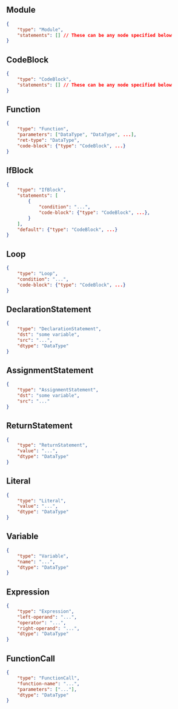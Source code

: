 ## Module
```json
{
    "type": "Module",
    "statements": [] // These can be any node specified below
}
```


## CodeBlock
```json
{
    "type": "CodeBlock",
    "statements": [] // These can be any node specified below
}
```

## Function
```json
{
    "type": "Function",
    "parameters": ["DataType", "DataType", ...],
    "ret-type": "DataType",
    "code-block": {"type": "CodeBlock", ...}
}
```

## IfBlock
```json
{
    "type": "IfBlock",
    "statements": [
        {
            "condition": "...",
            "code-block": {"type": "CodeBlock", ...},
        }
    ],
    "default": {"type": "CodeBlock", ...} 
}
```

## Loop
```json
{
    "type": "Loop",
    "condition": "...",
    "code-block": {"type": "CodeBlock", ...} 
}
```


## DeclarationStatement
```json
{
    "type": "DeclarationStatement",
    "dst": "some variable",
    "src": "...",
    "dtype": "DataType"
}
```

## AssignmentStatement
```json
{
    "type": "AssignmentStatement",
    "dst": "some variable",
    "src": "..."
}
```

## ReturnStatement
```json
{
    "type": "ReturnStatement",
    "value": "...",
    "dtype": "DataType"
}
```

## Literal
```json
{
    "type": "Literal",
    "value": "...",
    "dtype": "DataType"
}
```

## Variable
```json
{
    "type": "Variable",
    "name": "...",
    "dtype": "DataType"
}
```

## Expression
```json
{
    "type": "Expression",
    "left-operand": "...",
    "operator": "...",
    "right-operand": "...",
    "dtype": "DataType"
}
```

## FunctionCall
```json
{
    "type": "FunctionCall",
    "function-name": "...",
    "parameters": ["..."],
    "dtype": "DataType"
}
```